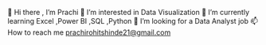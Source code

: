 👋 Hi there , I’m Prachi
👀 I’m interested in Data Visualization 
🌱 I’m currently learning Excel ,Power BI ,SQL ,Python
💞️ I’m looking for a Data Analyst job
📫 How to reach me prachirohitshinde21@gmail.com

